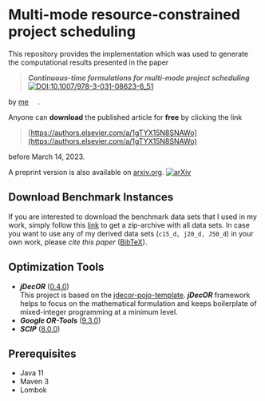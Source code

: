 # Multi-mode resource-constrained project scheduling

This repository provides the implementation which was used to generate the computational results presented in the paper
> __*Continuous-time formulations for multi-mode project scheduling*__ [![DOI:10.1007/978-3-031-08623-6_51](https://img.shields.io/static/v1?label=DOI&message=10.1016%2Fj.cor.2023.106147&color=blue)](https://doi.org/10.1016/j.cor.2023.106147)
 
 by <a href="https://orcid.org/0000-0002-8977-9414">me<img  src="https://orcid.org/sites/default/files/images/orcid_16x16.png" style="width:1em;margin-left:.3em;"></a>.

Anyone can __download__ the published article for __free__ by  clicking the link 

> [https://authors.elsevier.com/a/1gTYX15N8SNAWo](https://authors.elsevier.com/a/1gTYX15N8SNAWo)

before March 14, 2023. 

A preprint version is also available on [arxiv.org](https://arxiv.org/). [![arXiv](https://img.shields.io/badge/arXiv-2301.04700-b31b1b.svg)](http://arxiv.org/abs/2301.04700)

## Download Benchmark Instances

If you are interested to download the benchmark data sets that I used in my work, simply follow this [link](https://minhaskamal.github.io/DownGit/#/home?url=https://github.com/ddotsdot/project-scheduling-code/tree/master/src/test/resources/instances&fileName=datasets&rootDirectory=false) to get a zip-archive with all data sets.
In case you want to use any of my derived data sets (`c15_d, j20_d, J50_d`) in your own work, please _cite this paper_ ([BibTeX](https://www.doi2bib.org/bib/10.1016/j.cor.2023.106147)).  

## Optimization Tools

* __*jDecOR*__ ([0.4.0](https://maven.optimal-solution.org/service/rest/repository/browse/releases/org/optsol/jdecor/)) <br>
  This project is based on the [jdecor-pojo-template](https://github.com/OPTIMAL-SOLUTION-org/jdecor-pojo-template). __*jDecOR*__ framework helps to focus on the mathematical formulation and keeps boilerplate of mixed-integer programming at a minimum level.
* __*Google OR-Tools*__ ([9.3.0](https://developers.google.com/optimization/support/release_notes))
* __*SCIP*__ ([8.0.0](https://www.scipopt.org/doc-7.0.1/html/))

## Prerequisites

* Java 11
* Maven 3
* Lombok
